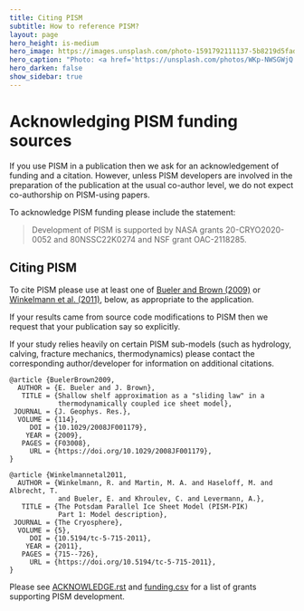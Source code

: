 ```yaml
---
title: Citing PISM
subtitle: How to reference PISM?
layout: page
hero_height: is-medium
hero_image: https://images.unsplash.com/photo-1591792111137-5b8219d5fad6
hero_caption: "Photo: <a href='https://unsplash.com/photos/WKp-NWSGWjQ'>J. Eades / Unsplash</a>"
hero_darken: false
show_sidebar: true
---
```


# Acknowledging PISM funding sources

If you use PISM in a publication then we ask for an acknowledgement of funding and a citation. However, unless PISM developers are involved in the preparation of the publication at the usual co-author level, we do not expect co-authorship on PISM-using papers.

To acknowledge PISM funding please include the statement:

> Development of PISM is supported by NASA grants 20-CRYO2020-0052 and 80NSSC22K0274 and NSF grant OAC-2118285.

## Citing PISM

To cite PISM please use at least one of [Bueler and Brown (2009)](https://doi.org/10.1029/2008JF001179) or [Winkelmann et al. (2011)](https://doi.org/10.5194/tc-5-715-2011), below, as appropriate to the application.

If your results came from source code modifications to PISM then we request that your publication say so explicitly.

If your study relies heavily on certain PISM sub-models (such as hydrology, calving, fracture mechanics, thermodynamics) please contact the corresponding author/developer for information on additional citations.

```
@article {BuelerBrown2009,
  AUTHOR = {E. Bueler and J. Brown},
   TITLE = {Shallow shelf approximation as a "sliding law" in a
            thermodynamically coupled ice sheet model},
 JOURNAL = {J. Geophys. Res.},
  VOLUME = {114},
     DOI = {10.1029/2008JF001179},
    YEAR = {2009},
   PAGES = {F03008},
     URL = {https://doi.org/10.1029/2008JF001179},
}
```

```
@article {Winkelmannetal2011,
  AUTHOR = {Winkelmann, R. and Martin, M. A. and Haseloff, M. and Albrecht, T.
            and Bueler, E. and Khroulev, C. and Levermann, A.},
   TITLE = {The Potsdam Parallel Ice Sheet Model (PISM-PIK)
            Part 1: Model description},
 JOURNAL = {The Cryosphere},
  VOLUME = {5},
     DOI = {10.5194/tc-5-715-2011},
    YEAR = {2011},
   PAGES = {715--726},
     URL = {https://doi.org/10.5194/tc-5-715-2011},
}
```

Please see [ACKNOWLEDGE.rst](https://github.com/pism/pism/blob/main/ACKNOWLEDGE.rst) and [funding.csv](https://github.com/pism/pism/blob/main/doc/funding.csv) for a list of grants supporting PISM development.